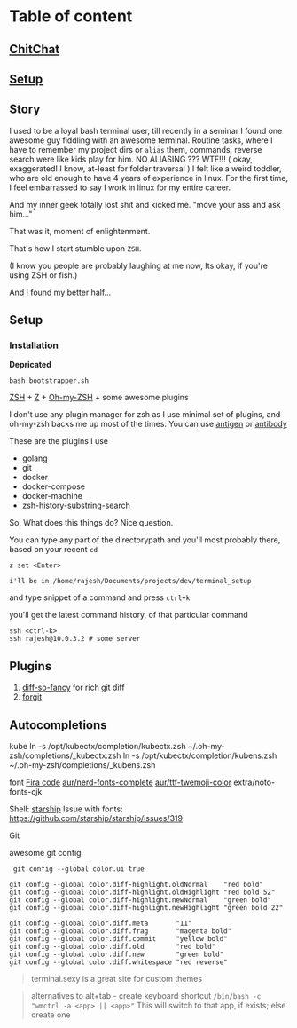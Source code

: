 # Table of content

## [ChitChat](#story)
## [Setup](#setup)

## Story
I used to be a loyal bash terminal user, till recently in a seminar I found one awesome guy fiddling with an awesome terminal.
Routine tasks, where I have to remember my project dirs or `alias` them, commands, reverse search were like kids play for him.
NO ALIASING ??? WTF!!!
( okay, exaggerated! I know, at-least for folder traversal )
I felt like a weird toddler, who are old enough to have 4 years of experience in linux.
For the first time, I feel embarrassed to say I work in linux for my entire career.

And my inner geek totally lost shit and kicked me. "move your ass and ask him..."

That was it, moment of enlightenment.

That's how I start stumble upon `ZSH`. 

(I know you people are probably laughing at me now, Its okay, if you're using ZSH or fish.)

And I found my better half...

## Setup

### Installation

**Depricated**

`bash bootstrapper.sh`

[ZSH](https://duckduckgo.com/?q=zsh&t=canonical&ia=web) + [Z](https://github.com/rupa/z/blob/master/z.sh) + [Oh-my-ZSH](https://github.com/robbyrussell/oh-my-zsh) + some awesome plugins

I don't use any plugin manager for zsh as I use minimal set of plugins, and oh-my-zsh backs me up most of the times.
You can use [antigen](https://github.com/zsh-users/antigen) or [antibody](https://github.com/getantibody/antibody/)

These are the plugins I use

- golang
- git
- docker
- docker-compose
- docker-machine
- zsh-history-substring-search

So, What does this things do?
Nice question.

You can type any part of the directorypath and you'll most probably there, based on your recent `cd`
```
z set <Enter>

i'll be in /home/rajesh/Documents/projects/dev/terminal_setup
```

and type snippet of a command and press `ctrl+k`

you'll get the latest command history, of that particular command
```
ssh <ctrl-k>
ssh rajesh@10.0.3.2 # some server
```

## Plugins
1. [diff-so-fancy](https://github.com/so-fancy/diff-so-fancy) for rich git diff
2. [forgit](https://github.com/wfxr/forgit)


## Autocompletions
kube
ln -s /opt/kubectx/completion/kubectx.zsh ~/.oh-my-zsh/completions/_kubectx.zsh
ln -s /opt/kubectx/completion/kubens.zsh ~/.oh-my-zsh/completions/_kubens.zsh

font
[Fira code](https://github.com/tonsky/FiraCode/wiki/Linux-instructions)
[aur/nerd-fonts-complete](https://www.nerdfonts.com/)
[aur/ttf-twemoji-color](https://github.com/eosrei/twemoji-color-font#install-on-linux)
extra/noto-fonts-cjk

Shell:
[starship](https://starship.rs)
Issue with fonts: https://github.com/starship/starship/issues/319

Git

awesome git config
```
 git config --global color.ui true

git config --global color.diff-highlight.oldNormal    "red bold"
git config --global color.diff-highlight.oldHighlight "red bold 52"
git config --global color.diff-highlight.newNormal    "green bold"
git config --global color.diff-highlight.newHighlight "green bold 22"

git config --global color.diff.meta       "11"
git config --global color.diff.frag       "magenta bold"
git config --global color.diff.commit     "yellow bold"
git config --global color.diff.old        "red bold"
git config --global color.diff.new        "green bold"
git config --global color.diff.whitespace "red reverse"
```


> terminal.sexy is a great site for custom themes

> alternatives to alt+tab
    - create keyboard shortcut 
      ```
      /bin/bash -c "wmctrl -a <app> || <app>"
      ```
      This will switch to that app, if exists; else create one
